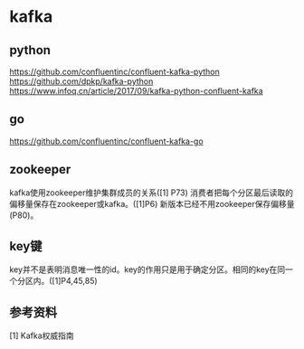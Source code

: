 # kafka

## python

https://github.com/confluentinc/confluent-kafka-python
https://github.com/dpkp/kafka-python
https://www.infoq.cn/article/2017/09/kafka-python-confluent-kafka

## go

https://github.com/confluentinc/confluent-kafka-go

## zookeeper

kafka使用zookeeper维护集群成员的关系([1] P73)
消费者把每个分区最后读取的偏移量保存在zookeeper或kafka。([1]P6)
新版本已经不用zookeeper保存偏移量(P80)。

## key键

key并不是表明消息唯一性的id。key的作用只是用于确定分区。相同的key在同一个分区内。([1]P4,45,85)

## 参考资料

[1] Kafka权威指南


